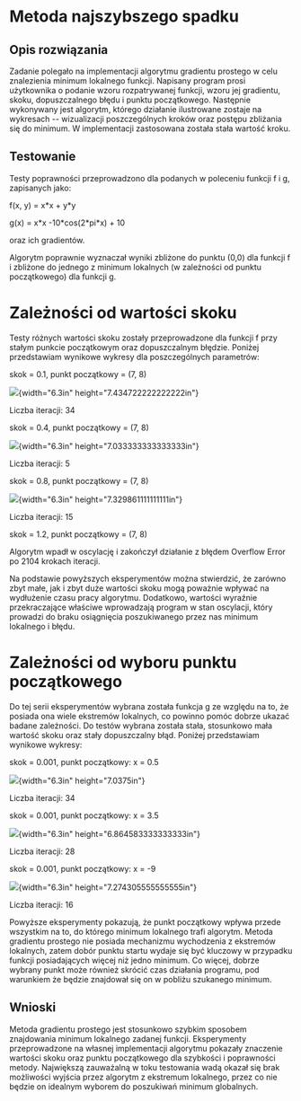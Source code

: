 # Metoda najszybszego spadku
## Opis rozwiązania
Zadanie polegało na implementacji algorytmu gradientu prostego w celu
znalezienia minimum lokalnego funkcji. Napisany program prosi
użytkownika o podanie wzoru rozpatrywanej funkcji, wzoru jej gradientu,
skoku, dopuszczalnego błędu i punktu początkowego. Następnie wykonywany
jest algorytm, którego działanie ilustrowane zostaje na wykresach --
wizualizacji poszczególnych kroków oraz postępu zbliżania się do
minimum. W implementacji zastosowana została stała wartość kroku.

## Testowanie
Testy poprawności przeprowadzono dla podanych w poleceniu funkcji f i g,
zapisanych jako:

f(x, y) = x\*x + y\*y

g(x) = x\*x -10\*cos(2\*pi\*x) + 10

oraz ich gradientów.

Algorytm poprawnie wyznaczał wyniki zbliżone do punktu (0,0) dla funkcji
f i zbliżone do jednego z minimum lokalnych (w zależności od punktu
początkowego) dla funkcji g.

Zależności od wartości skoku
============================

Testy różnych wartości skoku zostały przeprowadzone dla funkcji f przy
stałym punkcie początkowym oraz dopuszczalnym błędzie. Poniżej
przedstawiam wynikowe wykresy dla poszczególnych parametrów:

skok = 0.1, punkt początkowy = (7, 8)

![](./gradientDescent/graphs/media/image1.png){width="6.3in"
height="7.434722222222222in"}

Liczba iteracji: 34

skok = 0.4, punkt początkowy = (7, 8)

![](./gradientDescent/graphs/media/image2.png){width="6.3in"
height="7.033333333333333in"}

Liczba iteracji: 5

skok = 0.8, punkt początkowy = (7, 8)

![](./gradientDescent/graphs/media/image3.png){width="6.3in"
height="7.329861111111111in"}

Liczba iteracji: 15

skok = 1.2, punkt początkowy = (7, 8)

Algorytm wpadł w oscylację i zakończył działanie z błędem Overflow Error
po 2104 krokach iteracji.

Na podstawie powyższych eksperymentów można stwierdzić, że zarówno zbyt
małe, jak i zbyt duże wartości skoku mogą poważnie wpływać na wydłużenie
czasu pracy algorytmu. Dodatkowo, wartości wyraźnie przekraczające
właściwe wprowadzają program w stan oscylacji, który prowadzi do braku
osiągnięcia poszukiwanego przez nas minimum lokalnego i błędu.

Zależności od wyboru punktu początkowego
========================================

Do tej serii eksperymentów wybrana została funkcja g ze względu na to,
że posiada ona wiele ekstremów lokalnych, co powinno pomóc dobrze ukazać
badane zależności. Do testów wybrana została stała, stosunkowo mała
wartość skoku oraz stały dopuszczalny błąd. Poniżej przedstawiam
wynikowe wykresy:

skok = 0.001, punkt początkowy: x = 0.5

![](./gradientDescent/graphs/media/image4.png){width="6.3in"
height="7.0375in"}

Liczba iteracji: 34

skok = 0.001, punkt początkowy: x = 3.5

![](./gradientDescent/graphs/media/image5.png){width="6.3in"
height="6.864583333333333in"}

Liczba iteracji: 28

skok = 0.001, punkt początkowy: x = -9

![](./gradientDescent/graphs/media/image6.png){width="6.3in"
height="7.274305555555555in"}

Liczba iteracji: 16

Powyższe eksperymenty pokazują, że punkt początkowy wpływa przede
wszystkim na to, do którego minimum lokalnego trafi algorytm. Metoda
gradientu prostego nie posiada mechanizmu wychodzenia z ekstremów
lokalnych, zatem dobór punktu startu wydaje się być kluczowy w przypadku
funkcji posiadających więcej niż jedno minimum. Co więcej, dobrze
wybrany punkt może również skrócić czas działania programu, pod
warunkiem że będzie znajdował się on w pobliżu szukanego minimum.

## Wnioski
Metoda gradientu prostego jest stosunkowo szybkim sposobem znajdowania
minimum lokalnego zadanej funkcji. Eksperymenty przeprowadzone na
własnej implementacji algorytmu pokazały znaczenie wartości skoku oraz
punktu początkowego dla szybkości i poprawności metody. Największą
zauważalną w toku testowania wadą okazał się brak możliwości wyjścia
przez algorytm z ekstremum lokalnego, przez co nie będzie on idealnym
wyborem do poszukiwań minimum globalnych.
